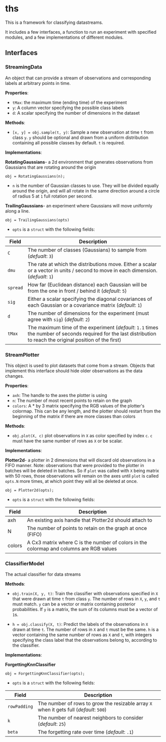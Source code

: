 # ths

This is a framework for classifying datastreams.

It includes a few interfaces, a function to run an experiment with
specified modules, and a few implementations of different modules.

## Interfaces
### StreamingData
An object that can provide a stream of observations and corresponding
labels at arbitrary points in time.

__Properties__:
- `tMax`: the maximum time (ending time) of the experiment
- `y`: A column vector specifying the possible class labels
- `d`: A scalar specifying the number of dimensions in the dataset

__Methods__:
- `[x, y] = obj.sample(t, y)`: Sample a new observation at time `t`
from class `y`. `y` should be optional and drawn from a uniform
distribution containing all possible classes by default. `t` is
required.

__Implementations__:

__RotatingGaussians__- a 2d environment that generates observations
from Gaussians that are rotating around the origin

`obj = RotatingGaussians(n);`

- `n` is the number of Gaussian classes to use. They will be divided
  equally around the origin, and will all rotate in the same direction
  around a circle of radius 5 at `1` full rotation per second.

__TrailingGaussians__- an experiment where Gaussians will move uniformly
along a line.

`obj = TrailingGaussians(opts)`

- `opts` is a `struct` with the following fields:

Field      | Description
-----------|-------------------------------------------------
`C`        | The number of classes (Gaussians) to sample from (_defualt_: `3`)
`dmu`      | The rate at which the distributions move. Either a scalar or a vector in units / second to move in each dimension. (_defualt_: `1`)
`spread`   | How far (Euclidean distance) each Gaussian will be from the one in front / behind it (_default_: `5`)
`sig`      | Either a scalar specifying the diagonal covariances of each Gaussian or a covariance matrix (_default_: `1`)
`d`        | The number of dimensions for the experiment (must agree with `sig`) (_default_: `2`)
`tMax`     | The maximum time of the experiment (_default_: `1.1` times the number of seconds required for the last distribution to reach the original position of the first)


### StreamPlotter
This object is used to plot datasets that come from a stream. Objects
that implement this interface should hide older observations as the
data changes.

__Properties__:
- `axh`: The handle to the axes the plotter is using
- `n`: The number of most recent points to retain on the graph
- `colors`: A * by 3 matrix specifying the RGB values of the plotter's
colormap. This can be any length, and the plotter should restart
from the beginning of the matrix if there are more classes than colors

__Methods__:
- `obj.plot(X, c)` plot observations in `X` as color specified by index `c`.
  `c` must have the same number of rows as `X` or be scalar.

__Implementations__:

__Plotter2d__- a plotter in 2 dimensions that will discard old observations
in a FIFO manner. Note: observations that were provided to the plotter in
batches will be deleted in batches. So if `plot` was called with `X` being
matrix with 50 rows, those observations will remain on the axes until `plot`
is called `opts.N` more times, at which point they will all be deleted at
once.

`obj = Plotter2d(opts);`

- `opts` is a `struct` with the following fields:

Field    | Description
---------|----------------
axh      | An existing axis handle that Plotter2d should attach to
N        | The number of points to retain on the graph at once (FIFO)
colors   | A Cx3 matrix where C is the number of colors in the colormap and columns are RGB values


### ClassifierModel
The actual classifier for data streams

__Methods__:
- `obj.train(X, y, t)`: Train the classifier with observations specified
in `X` that were drawn at time `t` from class `y`. The number of rows in
`X`, `y`, and `t` must match. `y` can be a vector or matrix containing
posterior probabilities. If `y` is a matrix, the sum of its columns must
be a vector of `1`s.

- `h = obj.classify(X, t)`: Predict the labels of the observations in `X`
drawn at time `t`. The number of rows in `X` and `t` must be the same. `h`
is a vector containing the same number of rows as `X` and `t`, with integers
specifying the class label that the observations belong to, according to the
classifier.

__Implementations__:

__ForgettingKnnClassifier__

`obj = ForgettingKnnClassifier(opts);`

- `opts` is a `struct` with the following fields:

Field        | Description 
-------------|------------------------------------------------------------------------------------
`rowPadding` | The number of rows to grow the resizable array `X` when it gets full (_default_: `500`) 
`k`          | The number of nearest neighbors to consider (_default_: `25`) 
`beta`       | The forgetting rate over time (_default_: `.1`) 
